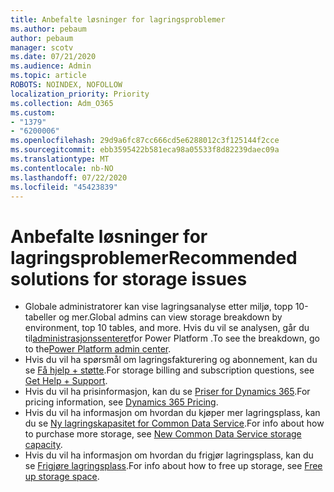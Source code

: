 ```yaml
---
title: Anbefalte løsninger for lagringsproblemer
ms.author: pebaum
author: pebaum
manager: scotv
ms.date: 07/21/2020
ms.audience: Admin
ms.topic: article
ROBOTS: NOINDEX, NOFOLLOW
localization_priority: Priority
ms.collection: Adm_O365
ms.custom:
- "1379"
- "6200006"
ms.openlocfilehash: 29d9a6fc87cc666cd5e6288012c3f125144f2cce
ms.sourcegitcommit: ebb3595422b581eca98a05533f8d82239daec09a
ms.translationtype: MT
ms.contentlocale: nb-NO
ms.lasthandoff: 07/22/2020
ms.locfileid: "45423839"
---
```

# <a name="recommended-solutions-for-storage-issues"></a><span data-ttu-id="79c72-102">Anbefalte løsninger for lagringsproblemer</span><span class="sxs-lookup"><span data-stu-id="79c72-102">Recommended solutions for storage issues</span></span>

- <span data-ttu-id="79c72-103">Globale administratorer kan vise lagringsanalyse etter miljø, topp 10-tabeller og mer.</span><span class="sxs-lookup"><span data-stu-id="79c72-103">Global admins can view storage breakdown by environment, top 10 tables, and more.</span></span> <span data-ttu-id="79c72-104">Hvis du vil se analysen, går du til[administrasjonssenteret](https://admin.powerplatform.microsoft.com/analytics/d365ce)for Power Platform .</span><span class="sxs-lookup"><span data-stu-id="79c72-104">To see the breakdown, go to the[Power Platform admin center](https://admin.powerplatform.microsoft.com/analytics/d365ce).</span></span> 
- <span data-ttu-id="79c72-105">Hvis du vil ha spørsmål om lagringsfakturering og abonnement, kan du se [Få hjelp + støtte](https://docs.microsoft.com/dynamics365/customer-engagement/admin/contact-information-microsoft-dynamics-365-online-billing-support).</span><span class="sxs-lookup"><span data-stu-id="79c72-105">For storage billing and subscription questions, see [Get Help + Support](https://docs.microsoft.com/dynamics365/customer-engagement/admin/contact-information-microsoft-dynamics-365-online-billing-support).</span></span>
- <span data-ttu-id="79c72-106">Hvis du vil ha prisinformasjon, kan du se [Priser for Dynamics 365](https://dynamics.microsoft.com/pricing/).</span><span class="sxs-lookup"><span data-stu-id="79c72-106">For pricing information, see [Dynamics 365 Pricing](https://dynamics.microsoft.com/pricing/).</span></span>
- <span data-ttu-id="79c72-107">Hvis du vil ha informasjon om hvordan du kjøper mer lagringsplass, kan du se [Ny lagringskapasitet for Common Data Service](https://go.microsoft.com/fwlink/p/?linkid=2010782).</span><span class="sxs-lookup"><span data-stu-id="79c72-107">For info about how to purchase more storage, see [New Common Data Service storage capacity](https://go.microsoft.com/fwlink/p/?linkid=2010782).</span></span>
- <span data-ttu-id="79c72-108">Hvis du vil ha informasjon om hvordan du frigjør lagringsplass, kan du se [Frigjøre lagringsplass](https://go.microsoft.com/fwlink/p/?linkid=2011105).</span><span class="sxs-lookup"><span data-stu-id="79c72-108">For info about how to free up storage, see [Free up storage space](https://go.microsoft.com/fwlink/p/?linkid=2011105).</span></span>